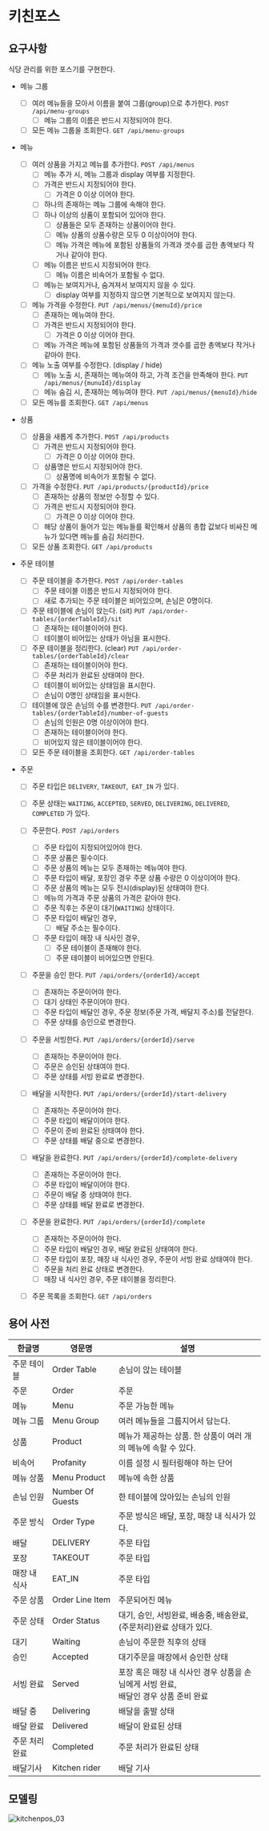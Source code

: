 # 키친포스

## 요구사항

식당 관리를 위한 포스기를 구현한다.

* 메뉴 그룹
  * [ ] 여러 메뉴들을 모아서 이름을 붙여 그룹(group)으로 추가한다. `POST /api/menu-groups`
    * [ ] 메뉴 그룹의 이름은 반드시 지정되어야 한다.
  * [ ] 모든 메뉴 그룹을 조회한다. `GET /api/menu-groups`
* 메뉴
  * [ ] 여러 상품을 가지고 메뉴를 추가한다. `POST /api/menus`
    * [ ] 메뉴 추가 시, 메뉴 그룹과 display 여부를 지정한다.
    * [ ] 가격은 반드시 지정되어야 한다.
      * [ ] 가격은 0 이상 이어야 한다.
    * [ ] 하나의 존재하는 메뉴 그룹에 속해야 한다.
    * [ ] 하나 이상의 상품이 포함되어 있어야 한다.
      * [ ] 상품들은 모두 존재하는 상품이어야 한다.
      * [ ] 메뉴 상품의 상품수량은 모두 0 이상이어야 한다.
      * [ ] 메뉴 가격은 메뉴에 포함된 상품들의 가격과 갯수를 곱한 총액보다 작거나 같아야 한다.
    * [ ] 메뉴 이름은 반드시 지정되어야 한다.
      * [ ] 메뉴 이름은 비속어가 포함될 수 없다.
    * [ ] 메뉴는 보여지거나, 숨겨져서 보여지지 않을 수 있다.
      * [ ] display 여부를 지정하지 않으면 기본적으로 보여지지 않는다.
  * [ ] 메뉴 가격을 수정한다. `PUT /api/menus/{menuId}/price`
    * [ ] 존재하는 메뉴여야 한다.
    * [ ] 가격은 반드시 지정되어야 한다.
      * [ ] 가격은 0 이상 이어야 한다.
    * [ ] 메뉴 가격은 메뉴에 포함된 상품들의 가격과 갯수를 곱한 총액보다 작거나 같아야 한다.
  * [ ] 메뉴 노출 여부를 수정한다. (display / hide)
    * [ ] 메뉴 노출 시, 존재하는 메뉴여야 하고, 가격 조건을 만족해야 한다. `PUT /api/menus/{munuId}/display`
    * [ ] 메뉴 숨김 시, 존재하는 메뉴여야 한다. `PUT /api/menus/{menuId}/hide`
  * [ ] 모든 메뉴를 조회한다. `GET /api/menus`

* 상품
  * [ ] 상품을 새롭게 추가한다. `POST /api/products`
    * [ ] 가격은 반드시 지정되어야 한다.
      * [ ] 가격은 0 이상 이어야 한다.
    * [ ] 상품명은 반드시 지정되어야 한다.
      * [ ] 상품명에 비속어가 포함될 수 없다.
  * [ ] 가격을 수정한다. `PUT /api/products/{productId}/price`
    * [ ] 존재하는 상품의 정보만 수정할 수 있다.
    * [ ] 가격은 반드시 지정되어야 한다.
      * [ ] 가격은 0 이상 이어야 한다.
    * [ ] 해당 상품이 들어가 있는 메뉴들를 확인해서 상품의 총합 값보다 비싸진 메뉴가 있다면 메뉴를 숨김 처리한다.
  * [ ] 모든 상품 조회한다. `GET /api/products`

* 주문 테이블
  * [ ] 주문 테이블을 추가한다. `POST /api/order-tables`
    * [ ] 주문 테이블 이름은 반드시 지정되어야 한다.
    * [ ] 새로 추가되는 주문 테이블은 비어있으며, 손님은 0명이다.
  * [ ] 주문 테이블에 손님이 앉는다. (sit) `PUT /api/order-tables/{orderTableId}/sit`
    * [ ] 존재하는 테이블이어야 한다.
    * [ ] 테이블이 비어있는 상태가 아님을 표시한다.
  * [ ] 주문 테이블을 정리한다. (clear) `PUT /api/order-tables/{orderTableId}/clear`
    * [ ] 존재하는 테이블이어야 한다.
    * [ ] 주문 처리가 완료된 상태여야 한다.
    * [ ] 테이블이 비어있는 상태임을 표시한다.
    * [ ] 손님이 0명인 상태임을 표시한다.
  * [ ] 테이블에 앉은 손님의 수를 변경한다. `PUT /api/order-tables/{orderTableId}/number-of-guests`
    * [ ] 손님의 인원은 0명 이상이어야 한다.
    * [ ] 존재하는 테이블이어야 한다.
    * [ ] 비어있지 않은 테이블이어야 한다.
  * [ ] 모든 주문 테이블을 조회한다. `GET /api/order-tables`

* 주문

  * [ ] 주문 타입은 `DELIVERY`, `TAKEOUT`,` EAT_IN` 가 있다.
  * [ ] 주문 상태는 `WAITING`, `ACCEPTED`, `SERVED`, `DELIVERING`, `DELIVERED`, `COMPLETED` 가 있다.

  * [ ] 주문한다. `POST /api/orders`
    * [ ] 주문 타입이 지정되어있어야 한다.
    * [ ] 주문 상품은 필수이다.
    * [ ] 주문 상품의 메뉴는 모두 존재하는 메뉴여야 한다.
    * [ ] 주문 타입이 배달, 포장인 경우 주문 상품 수량은 0 이상이어야 한다.
    * [ ] 주문 상품의 메뉴는 모두 전시(display)된 상태여야 한다.
    * [ ] 메뉴의 가격과 주문 상품의 가격은 같아야 한다.
    * [ ] 주문 직후는 주문이 대기(`WAITING`) 상태이다.
    * [ ] 주문 타입이 배달인 경우,
      * [ ] 배달 주소는 필수이다.
    * [ ] 주문 타입이 매장 내 식사인 경우,
      * [ ] 주문 테이블이 존재해야 한다.
      * [ ] 주문 테이블이  비어있으면 안된다.
  * [ ] 주문을 승인 한다. `PUT /api/orders/{orderId}/accept`
    * [ ] 존재하는 주문이어야 한다.
    * [ ] 대기 상태인 주문이어야 한다.
    * [ ] 주문 타입이 배달인 경우, 주문 정보(주문 가격, 배달지 주소)를 전달한다. 
    * [ ] 주문 상태를 승인으로 변경한다.
  * [ ] 주문을 서빙한다. `PUT /api/orders/{orderId}/serve`
    * [ ] 존재하는 주문이어야 한다.
    * [ ] 주문은 승인된 상태여야 한다.
    * [ ] 주문 상태를 서빙 완료로 변경한다.
  * [ ] 배달을 시작한다. `PUT /api/orders/{orderId}/start-delivery`
    * [ ] 존재하는 주문이어야 한다.
    * [ ] 주문 타입이 배달이어야 한다.
    * [ ] 주문이 준비 완료된 상태여야 한다.
    * [ ] 주문 상태를 배달 중으로 변경한다.
  * [ ] 배달을 완료한다. `PUT /api/orders/{orderId}/complete-delivery`
    * [ ] 존재하는 주문이어야 한다.
    * [ ] 주문 타입이 배달이어야 한다.
    * [ ] 주문이 배달 중 상태여야 한다.
    * [ ] 주문 상태를 배달 완료로 변경한다.
  * [ ] 주문을 완료한다. `PUT /api/orders/{orderId}/complete`
    * [ ] 존재하는 주문이어야 한다.
    * [ ] 주문 타입이 배달인 경우, 배달 완료된 상태여야 한다.
    * [ ] 주문 타입이 포장, 매장 내 식사인 경우, 주문이 서빙 완료 상태여야 한다.
    * [ ] 주문을 처리 완료 상태로 변경한다.
    * [ ] 매장 내 식사인 경우, 주문 테이블을 정리한다.
  * [ ] 주문 목록을 조회한다. `GET /api/orders`

## 용어 사전

| 한글명         | 영문명           | 설명                                                         |
| -------------- | ---------------- | ------------------------------------------------------------ |
| 주문 테이블    | Order Table      | 손님이 앉는 테이블                                           |
| 주문           | Order            | 주문                                                         |
| 메뉴           | Menu             | 주문 가능한 메뉴                                             |
| 메뉴 그룹      | Menu Group       | 여러 메뉴들을 그룹지어서 담는다.                             |
| 상품           | Product          | 메뉴가 제공하는 상품. 한 상품이 여러 개의 메뉴에 속할 수 있다. |
| 비속어         | Profanity        | 이름 설정 시 필터링해야 하는 단어                            |
| 메뉴 상품      | Menu Product     | 메뉴에 속한 상품                                             |
| 손님 인원      | Number Of Guests | 한 테이블에 앉아있는 손님의 인원                             |
| 주문 방식      | Order Type       | 주문 방식은 배달, 포장, 매장 내 식사가 있다.                 |
| 배달           | DELIVERY         | 주문 타입                                                    |
| 포장           | TAKEOUT          | 주문 타입                                                    |
| 매장 내 식사   | EAT_IN           | 주문 타입                                                    |
| 주문 상품      | Order Line Item  | 주문되어진 메뉴                                              |
| 주문 상태      | Order Status     | 대기, 승인, 서빙완료, 배송중, 배송완료, (주문처리)완료 상태가 있다. |
| 대기           | Waiting          | 손님이 주문한 직후의 상태                                    |
| 승인           | Accepted         | 대기주문을 매장에서 승인한 상태                              |
| 서빙 완료      | Served           | 포장 혹은 매장 내 식사인 경우 상품을 손님에게 서빙 완료,<br />배달인 경우 상품 준비 완료 |
| 배달 중        | Delivering       | 배달을 출발 상태                                             |
| 배달 완료      | Delivered        | 배달이 완료된 상태                                           |
| 주문 처리 완료 | Completed        | 주문 처리가 완료된 상태                                      |
| 배달기사       | Kitchen rider    | 배달 기사                                                    |

## 모델링

![kitchenpos_03](https://user-images.githubusercontent.com/35985636/127991426-ffafdfb7-bcbe-4054-812f-d37d8729a140.png)
